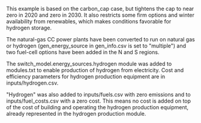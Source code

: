 This example is based on the carbon_cap case, but tightens the cap to near
zero in 2020 and zero in 2030. It also restricts some firm options and winter
availability from renewables, which makes conditions favorable for hydrogen
storage.

The natural-gas CC power plants have been converted to run on natural gas or
hydrogen (gen_energy_source in gen_info.csv is set to "multiple") and two
fuel-cell options have been added in the N and S regions.

The switch_model.energy_sources.hydrogen module was added to modules.txt to
enable production of hydrogen from electricity. Cost and efficiency parameters for
hydrogen production equipment are in inputs/hydrogen.csv.

"Hydrogen" was also added to inputs/fuels.csv with zero emissions and to
inputs/fuel_costs.csv with a zero cost. This means no cost is added on top of
the cost of building and operating the hydrogen production equipment, already
represented in the hydrogen production module.
